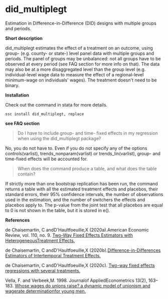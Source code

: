 # did_multiplegt
Estimation in Difference-in-Difference (DID) designs with multiple groups and periods.

**Short description**

did_multiplegt estimates the effect of a treatment on an outcome, using group- (e.g. county- or state-) level panel data with multiple groups and periods. 
The panel of groups may be unbalanced: not all groups have to be observed at every period (see FAQ section for more info on that). 
The data may also be at a more disaggregated level than the group level (e.g. individual-level wage data to measure the effect of a regional-level minimum-wage on individuals' wages).
The treatment doesn't need to be binary.

**Installation**

Check out the command in stata for more details.

```applescript
ssc install did_multiplegt, replace
```

**see FAQ section**

> Do I have to include group- and time- fixed effects in my regression when using the did_multiplegt package?

No, you do not have to.  Even if you do not specify any of the options controls(varlist), trends_nonparam(varlist) or trends_lin(varlist), group- and time-fixed effects will be accounted for.

> When does the command produce a table, and what does the table contain?

If strictly more than one bootstrap replication has been run, the command returns a table with all the estimated treatment effects and placebos, their standard errors, their 95% confidence intervals, the number of observations used in the estimation, and the number of switchers the effects and placebos apply to.  The p-value from the joint test that all placebos are equal to 0 is not shown in the table, but it is stored in e().


**References**

de Chaisemartin, C andD'Haultfoeuille,X (2020a).American Economic Review, vol. 110, no. 9. [Two-Way Fixed Effects Estimators with HeterogeneousTreatment Effects.
](https://www.aeaweb.org/articles?id=10.1257/aer.20181169)

de Chaisemartin, C andD'Haultfoeuille,X (2020b).[Difference-in-Differences Estimators of Intertemporal Treatment Effects.
](https://papers.ssrn.com/sol3/papers.cfm?abstract_id=3731856)

de Chaisemartin, C andD'Haultfoeuille,X (2020c). [Two-way fixed effects regressions with several treatments.
](https://papers.ssrn.com/sol3/papers.cfm?abstract_id=3751060)

Vella, F. and Verbeek,M. 1998. Journalof AppliedEconometrics 13(2), 163–183. [Whose wages do unions raise? a dynamic model of unionism and wagerate determinationfor young men.
](https://onlinelibrary.wiley.com/doi/abs/10.1002/(SICI)1099-1255(199803/04)13:2%3C163::AID-JAE460%3E3.0.CO;2-Y) 
